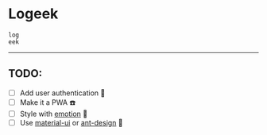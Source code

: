 # Logeek

```
log
eek
```

---

## TODO:
- [ ] Add user authentication 💪
- [ ] Make it a PWA ☎️
- [ ] Style with [emotion](https://github.com/emotion-js/emotion) 💅
- [ ] Use [material-ui](http://www.material-ui.com/#/) or [ant-design](https://ant.design/docs/react/introduce) 💅